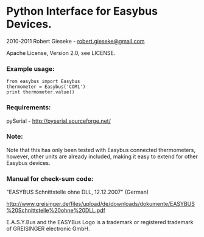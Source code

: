 # Python Interface for Easybus Devices.

2010-2011 Robert Gieseke - robert.gieseke@gmail.com

Apache License, Version 2.0, see LICENSE.

### Example usage:

    from easybus import Easybus
    thermometer = Easybus('COM1')
    print thermometer.value()

### Requirements:
pySerial - <http://pyserial.sourceforge.net/>

### Note:
Note that this has only been tested with Easybus connected thermometers,
however, other units are already included, making it easy to extend for other
Easybus devices.

### Manual for check-sum code:
"EASYBUS Schnittstelle ohne DLL, 12.12.2007" (German)

<http://www.greisinger.de/files/upload/de/downloads/dokumente/EASYBUS%20Schnittstelle%20ohne%20DLL.pdf>

E.A.S.Y.Bus and the EASYBus Logo is a trademark or registered trademark of GREISINGER electronic GmbH.
